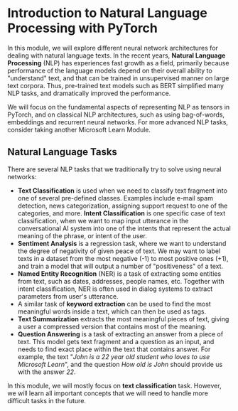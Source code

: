# Introduction to Natural Language Processing with PyTorch

In this module, we will explore different neural network architectures for dealing with natural language texts. In the recent years, **Natural Language Processing** (NLP) has experiences fast growth as a field, primarily because performance of the language models depend on their overall ability to "understand" text, and that can be trained in unsupervised manner on large text corpora. Thus, pre-trained text models such as BERT simplified many NLP tasks, and dramatically improved the performance.

We will focus on the fundamental aspects of representing NLP as tensors in PyTorch, and on classical NLP architectures, such as using bag-of-words, embeddings and recurrent neural networks. For more advanced NLP tasks, consider taking another Microsoft Learn Module.

## Natural Language Tasks

There are several NLP tasks that we traditionally try to solve using neural networks:
* **Text Classification** is used when we need to classify text fragment into one of several pre-defined classes. Examples include e-mail spam detection, news categorization, assigning support request to one of the categories, and more. **Intent Classification** is one specific case of text classification, when we want to map input utterance in the conversational AI system into one of the intents that represent the actual meaning of the phrase, or intent of the user. 
* **Sentiment Analysis** is a regression task, where we want to understand the degree of negativity of given peace of text. We may want to label texts in a dataset from the most negative (-1) to most positive ones (+1), and train a model that will output a number of "positiveness" of a text.
* **Named Entity Recognition** (NER) is a task of extracting some entities from text, such as dates, addresses, people names, etc. Together with intent classification, NER is often used in dialog systems to extract parameters from user's utterance. 
* A similar task of **keyword extraction** can be used to find the most meaningful words inside a text, which can then be used as tags.    
* **Text Summarization** extracts the most meaningful pieces of text, giving a user a compressed version that contains most of the meaning. 
* **Question Answering** is a task of extracting an answer from a piece of text. This model gets text fragment and a question as an input, and needs to find exact place within the text that contains answer. For example, the text "*John is a 22 year old student who loves to use Microsoft Learn*", and the question *How old is John* should provide us with the answer *22*.

In this module, we will mostly focus on **text classification** task. However, we will learn all important concepts that we will need to handle more difficult tasks in the future.
